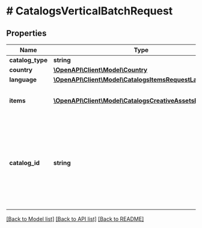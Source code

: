 # # CatalogsVerticalBatchRequest

## Properties

Name | Type | Description | Notes
------------ | ------------- | ------------- | -------------
**catalog_type** | **string** |  |
**country** | [**\OpenAPI\Client\Model\Country**](Country.md) |  |
**language** | [**\OpenAPI\Client\Model\CatalogsItemsRequestLanguage**](CatalogsItemsRequestLanguage.md) |  |
**items** | [**\OpenAPI\Client\Model\CatalogsCreativeAssetsBatchItem[]**](CatalogsCreativeAssetsBatchItem.md) | Array with creative assets item operations |
**catalog_id** | **string** | Catalog id pertaining to the creative assets item. If not provided, default to oldest creative assets catalog | [optional]

[[Back to Model list]](../../README.md#models) [[Back to API list]](../../README.md#endpoints) [[Back to README]](../../README.md)
